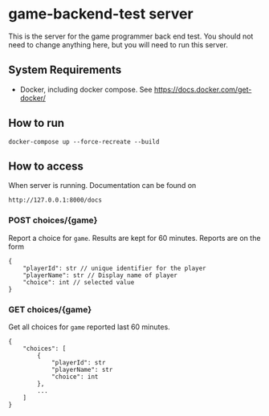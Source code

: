 # game-backend-test server

This is the server for the game programmer back end test.
You should not need to change anything here, but you will need to run this server.

## System Requirements
- Docker, including docker compose. See https://docs.docker.com/get-docker/

## How to run
```
docker-compose up --force-recreate --build
```

## How to access
When server is running. Documentation can be found on 
```
http://127.0.0.1:8000/docs
```

### POST choices/{game}
Report a choice for `game`. Results are kept for 60 minutes.
Reports are on the form
```
{
    "playerId": str // unique identifier for the player
    "playerName": str // Display name of player
    "choice": int // selected value
}
```

### GET choices/{game}
Get all choices for `game` reported last 60 minutes.

```
{
    "choices": [
        {
            "playerId": str
            "playerName": str
            "choice": int
        },
        ...
    ]    
}
```